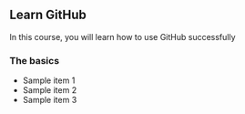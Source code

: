 ## Learn GitHub
In this course, you will learn how to use GitHub successfully

### The basics
- Sample item 1
- Sample item 2
- Sample item 3
